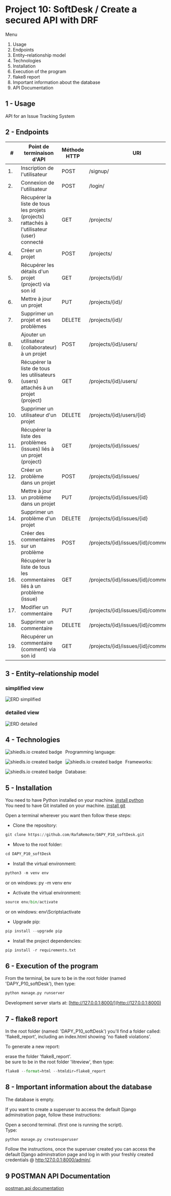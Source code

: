 # Project 10: SoftDesk / Create a secured API with DRF

Menu

1. Usage
2. Endpoints
3. Entity–relationship model
4. Technologies
5. Installation
6. Execution of the program
7. flake8 report
8. Important information about the database
9. API Documentation

## 1 - Usage  

API for an Issue Tracking System  

## 2 - Endpoints  
  
  |  			 # 		   |  			 Point de terminaison d'API 		                                                                  |  			 Méthode HTTP 		 |  			 URI 		                                      |
|--------|------------------------------------------------------------------------------------------------|-----------------|---------------------------------------------|
|  			 1. 		  |  			 Inscription de l'utilisateur 		                                                                |  			 POST 		         |  			 /signup/ 		                                 |
|  			 2. 		  |  			 Connexion de l'utilisateur 		                                                                  |  			 POST 		         |  			 /login/ 		                                  |
|  			 3. 		  |  			 Récupérer la liste de tous les 			projets (projects) rattachés à l'utilisateur (user) connecté 		 |  			 GET 		          |  			 /projects/ 		                               |
|  			 4. 		  |  			 Créer un projet 		                                                                             |  			 POST 		         |  			 /projects/ 		                               |
|  			 5. 		  |  			 Récupérer les détails d'un 			projet (project) via son id 		                                      |  			 GET 		          |  			 /projects/{id}/ 		                          |
|  			 6. 		  |  			 Mettre à jour un projet 		                                                                     |  			 PUT 		          |  			 /projects/{id}/ 		                          |
|  			 7. 		  |  			 Supprimer un projet et ses 			problèmes 		                                                        |  			 DELETE 		       |  			 /projects/{id}/ 		                          |
|  			 8. 		  |  			 Ajouter un utilisateur 			(collaborateur) à un projet 		                                          |  			 POST 		         |  			 /projects/{id}/users/ 		                    |
|  			 9. 		  |  			 Récupérer la liste de tous les 			utilisateurs (users) attachés à un projet (project) 		          |  			 GET 		          |  			 /projects/{id}/users/ 		                    |
|  			 10. 		 |  			 Supprimer un utilisateur d'un 			projet 		                                                        |  			 DELETE 		       |  			 /projects/{id}/users/{id} 		                |
|  			 11. 		 |  			 Récupérer la liste des 			problèmes (issues) liés à un projet (project) 		                        |  			 GET 		          |  			 /projects/{id}/issues/ 		                   |
|  			 12. 		 |  			 Créer un problème dans un 			projet 		                                                            |  			 POST 		         |  			 /projects/{id}/issues/ 		                   |
|  			 13. 		 |  			 Mettre à jour un problème dans 			un projet 		                                                    |  			 PUT 		          |  			 /projects/{id}/issues/{id} 		               |
|  			 14. 		 |  			 Supprimer un problème d'un 			projet 		                                                           |  			 DELETE 		       |  			 /projects/{id}/issues/{id} 		               |
|  			 15. 		 |  			 Créer des commentaires sur un 			problème 		                                                      |  			 POST 		         |  			 /projects/{id}/issues/{id}/comments/ 		     |
|  			 16. 		 |  			 Récupérer la liste de tous les 			commentaires liés à un problème (issue) 		                      |  			 GET 		          |  			 /projects/{id}/issues/{id}/comments/ 		     |
|  			 17. 		 |  			 Modifier un commentaire 		                                                                     |  			 PUT 		          |  			 /projects/{id}/issues/{id}/comments/{id} 		 |
|  			 18. 		 |  			 Supprimer un commentaire 		                                                                    |  			 DELETE 		       |  			 /projects/{id}/issues/{id}/comments/{id} 		 |
|  			 19. 		 |  			 Récupérer un commentaire 			(comment) via son id 		                                               |  			 GET 		          |  			 /projects/{id}/issues/{id}/comments/{id} 		 |  


## 3 - Entity–relationship model  
  
### simplified view  
  
![ERD simplified](assets/images/database_representation.png)
  
### detailed view  
  
![ERD detailed](assets/images/softDesk_erd.png)
  
## 4 - Technologies

Programming language: <img src="https://img.shields.io/badge/python-3.9.2-blue"
     alt="shiedls.io created badge"
     style="float: left; margin-right: 10px;" />  

Frameworks:  <img src="https://img.shields.io/badge/django-3.2.8-yellowgreen"
alt="shiedls.io created badge"
style="float: left; margin-right: 10px;" />
<img src="https://img.shields.io/badge/django--rest--framework-3.12.14-yellowgreen"
alt="shiedls.io created badge"
style="float: left; margin-right: 10px;" />  

Database: <img src="https://img.shields.io/badge/django%20default%20database-SQLite-yellowgreen"
     alt="shiedls.io created badge"
     style="float: left; margin-right: 10px;" />  

## 5 - Installation

You need to have Python installed on your machine. [install python](https://www.python.org/downloads/)  
You need to have Git installed on your machine. [install git](https://git-scm.com/book/en/v2/Getting-Started-Installing-Git)  
  
Open a terminal wherever you want then follow these steps:  

- Clone the repository:  

```python
git clone https://github.com/RafaRemote/DAPY_P10_softDesk.git
```

- Move to the root folder:  

```python
cd DAPY_P10_softDesk
```

- Install the virtual environment:  

```python
python3 -m venv env
```

or on windows: py -m venv env  

- Activate the virtual environment:  

```python
source env/bin/activate
```

or on windows: env\Scripts\activate  

- Upgrade pip:  

```python
pip install --upgrade pip
```

- Install the project dependencies:  

```python
pip install -r requirements.txt
```

## 6 - Execution of the program

From the terminal, be sure to be in the root folder (named 'DAPY_P10_softDesk'), then type:  

```python
python manage.py runserver
```

Development server starts at: [http://127.0.0.1:8000/](http://127.0.0.1:8000)  

## 7 - flake8 report

In the root folder (named: 'DAPY_P10_softDesk') you'll find a folder called: 'flake8_report', including an index.html showing 'no flake8 violations'.  

To generate a new report:  

erase the folder 'flake8_report'.  
be sure to be in the root folder 'litreview', then type:  

```python
flake8 --format=html --htmldir=flake8_report
```

## 8 - Important information about the database

The database is empty.  

If you want to create a superuser to access the default Django adminstration page, follow these instructions:

Open a second terminal. (first one is running the script).  
Type:

```python
python manage.py createsuperuser
```

Follow the instructions, once the superuser created you can access the default Django adminstration page and log in with your freshly created credentials @ [http:127.0.0.1:8000/admin/](http://127.0.0.1:8000/admin/).  
  
## 9  POSTMAN API Documentation

[postman api documentation](https://documenter.getpostman.com/view/12917774/UVC2HpH6)
